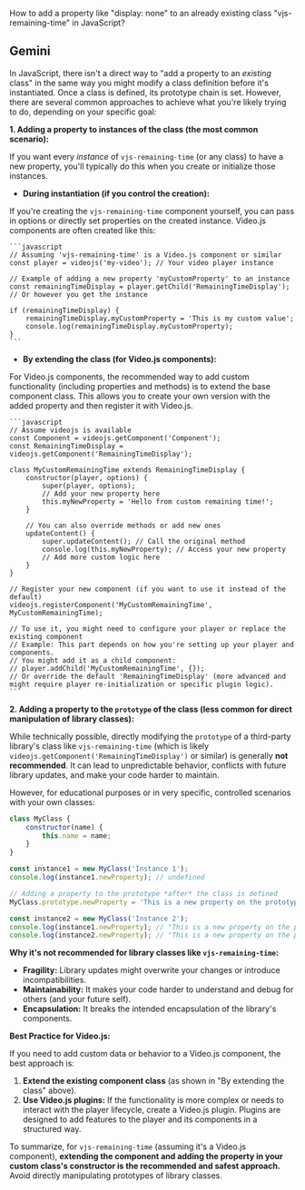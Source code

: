 How to add a property like "display: none" to an already existing class
"vjs-remaining-time" in JavaScript?

Gemini
--------------------------------------------------------------------------------

In JavaScript, there isn't a direct way to "add a property to an *existing* class"
in the same way you might modify a class definition before it's instantiated.
Once a class is defined, its prototype chain is set. However, there are several
common approaches to achieve what you're likely trying to do, depending on your
specific goal:

**1. Adding a property to instances of the class (the most common scenario):**

If you want every *instance* of `vjs-remaining-time` (or any class) to have
a new property, you'll typically do this when you create or initialize those
instances.

* **During instantiation (if you control the creation):**

If you're creating the `vjs-remaining-time` component yourself, you can pass
in options or directly set properties on the created instance. Video.js
components are often created like this:

    ```javascript
    // Assuming 'vjs-remaining-time' is a Video.js component or similar
    const player = videojs('my-video'); // Your video player instance

    // Example of adding a new property 'myCustomProperty' to an instance
    const remainingTimeDisplay = player.getChild('RemainingTimeDisplay'); // Or however you get the instance

    if (remainingTimeDisplay) {
        remainingTimeDisplay.myCustomProperty = 'This is my custom value';
        console.log(remainingTimeDisplay.myCustomProperty);
    }
    ```

* **By extending the class (for Video.js components):**

For Video.js components, the recommended way to add custom functionality
(including properties and methods) is to extend the base component class.
This allows you to create your own version with the added property and
then register it with Video.js.

    ```javascript
    // Assume videojs is available
    const Component = videojs.getComponent('Component');
    const RemainingTimeDisplay = videojs.getComponent('RemainingTimeDisplay');

    class MyCustomRemainingTime extends RemainingTimeDisplay {
        constructor(player, options) {
            super(player, options);
            // Add your new property here
            this.myNewProperty = 'Hello from custom remaining time!';
        }

        // You can also override methods or add new ones
        updateContent() {
            super.updateContent(); // Call the original method
            console.log(this.myNewProperty); // Access your new property
            // Add more custom logic here
        }
    }

    // Register your new component (if you want to use it instead of the default)
    videojs.registerComponent('MyCustomRemainingTime', MyCustomRemainingTime);

    // To use it, you might need to configure your player or replace the existing component
    // Example: This part depends on how you're setting up your player and components.
    // You might add it as a child component:
    // player.addChild('MyCustomRemainingTime', {});
    // Or override the default 'RemainingTimeDisplay' (more advanced and might require player re-initialization or specific plugin logic).
    ```

**2. Adding a property to the `prototype` of the class (less common for direct manipulation of library classes):**

While technically possible, directly modifying the `prototype` of a
third-party library's class like `vjs-remaining-time` (which is likely
`videojs.getComponent('RemainingTimeDisplay')` or similar) is generally
**not recommended**. It can lead to unpredictable behavior, conflicts with
future library updates, and make your code harder to maintain.

However, for educational purposes or in very specific, controlled 
scenarios with your own classes:

```javascript
class MyClass {
    constructor(name) {
        this.name = name;
    }
}

const instance1 = new MyClass('Instance 1');
console.log(instance1.newProperty); // undefined

// Adding a property to the prototype *after* the class is defined
MyClass.prototype.newProperty = 'This is a new property on the prototype';

const instance2 = new MyClass('Instance 2');
console.log(instance1.newProperty); // "This is a new property on the prototype"
console.log(instance2.newProperty); // "This is a new property on the prototype"
```

**Why it's not recommended for library classes like `vjs-remaining-time`:**

* **Fragility:** Library updates might overwrite your changes or introduce incompatibilities.
* **Maintainability:** It makes your code harder to understand and debug for others (and your future self).
* **Encapsulation:** It breaks the intended encapsulation of the library's components.

**Best Practice for Video.js:**

If you need to add custom data or behavior to a Video.js component, the best approach is:

1.  **Extend the existing component class** (as shown in "By extending the class" above).
2.  **Use Video.js plugins:** If the functionality is more complex or needs to interact with the player lifecycle, create a Video.js plugin. Plugins are designed to add features to the player and its components in a structured way.

To summarize, for `vjs-remaining-time` (assuming it's a Video.js component), **extending the component and adding the property in your custom class's constructor is the recommended and safest approach.** Avoid directly manipulating prototypes of library classes.

